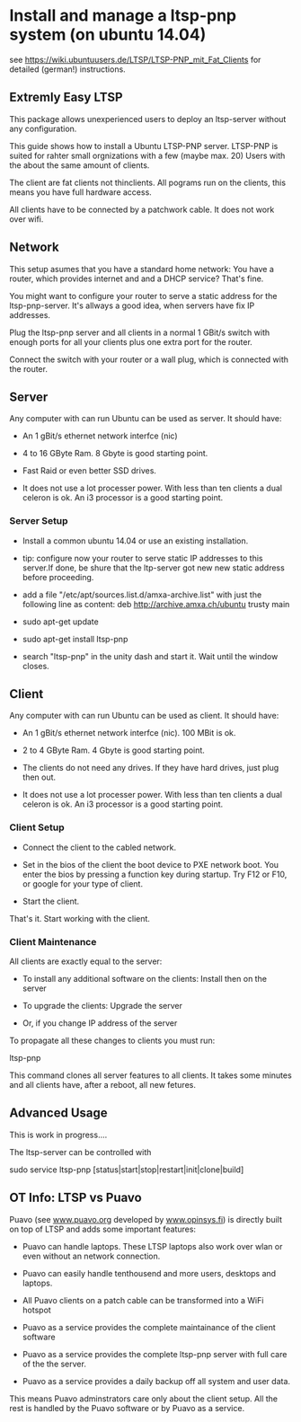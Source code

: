 # Install and manage a ltsp-pnp system (on ubuntu 14.04)

see https://wiki.ubuntuusers.de/LTSP/LTSP-PNP_mit_Fat_Clients for detailed (german!) instructions. 

## Extremly Easy LTSP

This package allows unexperienced users to deploy an ltsp-server without any configuration.

This guide shows how to install a  Ubuntu LTSP-PNP server.  LTSP-PNP is suited for rahter small orgnizations with a few (maybe max. 20) Users with the about the same amount of clients. 

The client are fat clients not thinclients. All pograms run on the clients, this means you have full hardware access.

All clients have to be connected by a patchwork cable. It does not work over wifi. 


## Network

This setup asumes that you have a standard home network: You have a router, which provides internet and and a DHCP service? That's fine.

You might want to configure your router to serve a static address for the ltsp-pnp-server. It's allways a good idea, when servers have fix IP addresses.

Plug the ltsp-pnp server and all clients in a normal 1 GBit/s switch with enough ports for all your clients plus one extra port for the router.

Connect the switch with your router or a wall plug, which is connected with the router.



## Server

Any computer with can run Ubuntu can be used as server. It should have:

* An 1 gBit/s ethernet network interfce (nic)

* 4 to 16 GByte Ram. 8 Gbyte is good starting point.

* Fast Raid or even better SSD drives.

* It does not use a lot processer power. With less than ten clients a dual celeron is ok. An i3 processor is a good starting point.

### Server Setup 

* Install a common ubuntu 14.04 or use an existing installation. 

* tip: configure now your router to  serve static IP addresses to this server.If done, be shure that the ltp-server got new new static address before proceeding.

* add a file "/etc/apt/sources.list.d/amxa-archive.list" with just the following line as content: deb http://archive.amxa.ch/ubuntu trusty main
* sudo apt-get update
* sudo apt-get install ltsp-pnp
* search "ltsp-pnp" in the unity dash and start it. Wait until the window closes.


## Client

Any computer with can run Ubuntu can be used as client. It should have:

* An 1 gBit/s ethernet network interfce (nic). 100 MBit is ok. 

* 2 to 4 GByte Ram. 4 Gbyte is good starting point.

* The clients do not need any drives. If they have hard drives, just plug then out.

* It does not use a lot processer power. With less than ten clients a dual celeron is ok. An i3 processor is a good starting point.
 
### Client Setup

* Connect the client to the cabled network.

* Set in the bios of the client the boot device to PXE network boot. You enter the bios by pressing a function key during startup. Try F12 or F10, or google  for your type of client.

* Start the client. 

That's it. Start working with the client.


### Client Maintenance

All clients are exactly equal to the server: 

* To install any additional software on the clients: Install then on the server 

* To upgrade the clients: Upgrade the server

* Or, if you change IP address of the server

To propagate all these changes to clients you must run: 

ltsp-pnp

This command clones all server features to all clients. It takes some minutes and all clients have, after a reboot, all new fetures.

## Advanced Usage

This is work in progress....

The ltsp-server can be controlled with

sudo service ltsp-pnp [status|start|stop|restart|init|clone|build]


## OT Info: LTSP vs Puavo

Puavo (see www.puavo.org developed by www.opinsys.fi) is directly built on top of LTSP and adds some important features:

* Puavo can handle laptops. These LTSP laptops also work over wlan or  even without an network connection.

* Puavo can easily handle tenthousend and more  users, desktops and laptops.

* All Puavo clients on a patch cable can be transformed into a WiFi hotspot

* Puavo as a service provides the complete maintainance of the client software

* Puavo as a service provides the complete ltsp-pnp server with full care of the the server.

* Puavo as a service provides a daily backup off all system and user data. 

This means Puavo adminstrators care only about the client setup. All the rest is handled by the Puavo software or by Puavo as a service.

  
